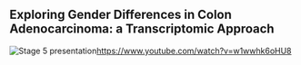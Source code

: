 ## Exploring Gender Differences in Colon Adenocarcinoma: a Transcriptomic Approach

![Stage 5 presentation](https://github.com/user-attachments/assets/fe92afcf-3ba9-4a3d-8464-fcedf753a16a)https://www.youtube.com/watch?v=w1wwhk6oHU8


